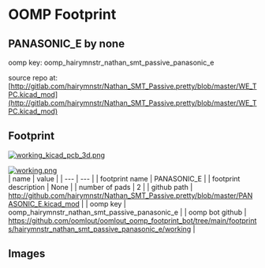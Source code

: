 # OOMP Footprint  
## PANASONIC_E  by none  
  
oomp key: oomp_hairymnstr_nathan_smt_passive_panasonic_e  
  
source repo at: [http://gitlab.com/hairymnstr/Nathan_SMT_Passive.pretty/blob/master/WE_TPC.kicad_mod](http://gitlab.com/hairymnstr/Nathan_SMT_Passive.pretty/blob/master/WE_TPC.kicad_mod)  
## Footprint  
  
[![working_kicad_pcb_3d.png](working_kicad_pcb_3d_600.png)](working_kicad_pcb_3d.png)  
  
[![working.png](working_600.png)](working.png)  
| name | value | 
| --- | --- | 
| footprint name | PANASONIC_E | 
| footprint description | None | 
| number of pads | 2 | 
| github path | http://github.com/hairymnstr/Nathan_SMT_Passive.pretty/blob/master/PANASONIC_E.kicad_mod | 
| oomp key | oomp_hairymnstr_nathan_smt_passive_panasonic_e | 
| oomp bot github | https://github.com/oomlout/oomlout_oomp_footprint_bot/tree/main/footprints/hairymnstr_nathan_smt_passive_panasonic_e/working | 
## Images  
